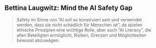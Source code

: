 ## Bettina Laugwitz: Mind the AI Safety Gap

> Safety im Sinne von “AI soll so konstruiert sein und verwendet werden, dass sie nicht schädlich für Menschen ist”, da spielen ethische Prinzipien eine wichtige Rolle, aber auch “AI Literacy”, die allen Beteiligten ermöglicht, Risiken, Grenzen und Möglichkeiten bewusst abzuwägen.